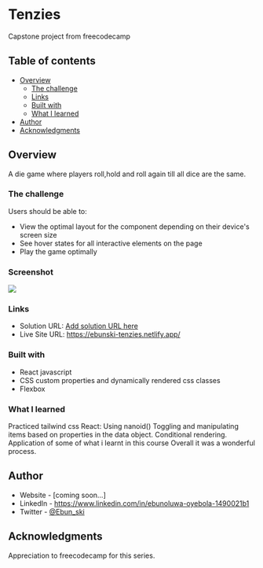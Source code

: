 # Tenzies

Capstone project from freecodecamp

## Table of contents

- [Overview](#overview)
  - [The challenge](#the-challenge)
  - [Links](#links)
  - [Built with](#built-with)
  - [What I learned](#what-i-learned)
- [Author](#author)
- [Acknowledgments](#acknowledgments)

## Overview

A die game where players roll,hold and roll again till all dice are the same.

### The challenge

Users should be able to:

- View the optimal layout for the component depending on their device's screen size
- See hover states for all interactive elements on the page
- Play the game optimally

### Screenshot

![](./screenshot.jpg)

### Links

- Solution URL: [Add solution URL here](https://your-solution-url.com)
- Live Site URL: https://ebunski-tenzies.netlify.app/

### Built with

- React javascript
- CSS custom properties and dynamically rendered css classes
- Flexbox

### What I learned

Practiced tailwind css
React:
Using nanoid()
Toggling and manipulating items based on properties in the data object.
Conditional rendering.
Application of some of what i learnt in this course
Overall it was a wonderful process.

## Author

- Website - [coming soon...]
- LinkedIn - https://www.linkedin.com/in/ebunoluwa-oyebola-1490021b1
- Twitter - [@Ebun_ski](https://www.twitter.com/Ebun_ski)

## Acknowledgments

Appreciation to freecodecamp for this series.
